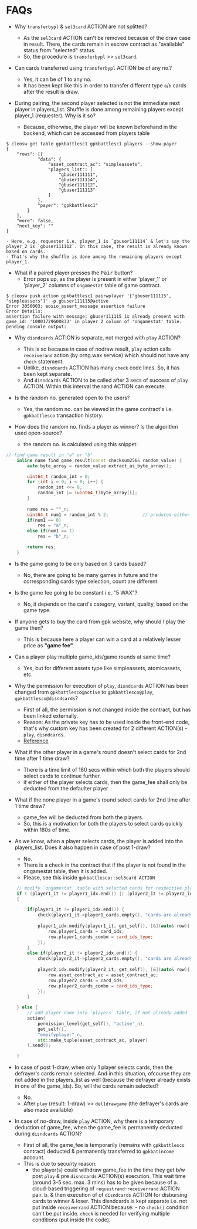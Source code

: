 # FAQs
* Why `transferbypl` & `sel3card` ACTION are not splitted?
	- As the `sel3card` ACTION can't be removed because of the draw case in result. There, the cards remain in escrow contract as "available" status from "selected" status.
	- So, the procedure is `transferbypl` >> `sel3card`.

* Can cards transferred using `transferbypl` ACTION be of any no.?
	- Yes, it can be of 1 to any no.
	- It has been kept like this in order to transfer different type `a`/`b` cards after the result is draw.

* During pairing, the second player selected is not the immediate next player in players_list. Shuffle is done among remaining players except player_1 (requester). Why is it so?
	- Because, otherwise, the player will be known beforehand in the backend, which can be accessed from players table
```
$ cleosw get table gpkbattlesc1 gpkbattlesc1 players --show-payer
{
	"rows": [{
			"data": {
				"asset_contract_ac": "simpleassets",
				"players_list": [
					"gbuser111111",
					"gbuser111114",
					"gbuser111112",
					"gbuser111113"
				]
			},
			"payer": "gpkbattlesc1"
		}
	],
	"more": false,
	"next_key": ""
}
```

	- Here, e.g. requester i.e. player_1 is `gbuser111114` & let's say the player_2 is `gbuser111112`. In this case, the result is already known based on cards.
	- That's why the shuffle is done among the remaining players except player_1.

* What if a paired player presses the <kbd>Pair</kbd> button?
	- Error pops up, as the player is present in either 'player_1' or 'player_2' columns of `ongamestat` table of game contract.
```console
$ cleosw push action gpkbattlesc1 pairwplayer '["gbuser111115", "simpleassets"]' -p gbuser111115@active
Error 3050003: eosio_assert_message assertion failure
Error Details:
assertion failure with message: gbuser111115 is already present with game_id: '10001729600833' in player_2 column of 'ongamestat' table.
pending console output:
```

* Why `disndcards` ACTION is separate, not merged with `play` ACTION?
	- This is so because in case of nodraw result, `play` action calls `receiverand` action (by orng.wax service) which should not have any `check` statement.
	- Unlike, `disndcards` ACTION has many `check` code lines. So, it has been kept separate.
	- And `disndcards` ACTION to be called after 3 secs of success of `play` ACTION. Within this interval the rand ACTION can execute.

* Is the random no. generated open to the users?
	- Yes, the random no. can be viewed in the game contract's i.e. `gpkbattlesco` transaction history.

* How does the random no. finds a player as winner? Is the algorithm used open-source?
	- the random no. is calculated using this snippet:
```cpp
// find game result in "a" or "b"
	inline name find_game_result(const checksum256& random_value) {
	    auto byte_array = random_value.extract_as_byte_array();

	    uint64_t random_int = 0;
	    for (int i = 0; i < 8; i++) {
	        random_int <<= 8;
	        random_int |= (uint64_t)byte_array[i];
	    }
	    
	    name res = ""_n;
	    uint64_t num1 = random_int % 2;				// produces either 0 or 1
		if(num1 == 0)
			res = "a"_n;
		else if(num1 == 1)
			res = "b"_n;

		return res;
	}
```

* Is the game going to be only based on 3 cards based?
	- No, there are going to be many games in future and the corresponding cards type selection, count are different.

* Is the game fee going to be constant i.e. "5 WAX"?
	- No, it depends on the card's category, variant, quality, based on the game type.

* If anyone gets to buy the card from gpk website, why should I play the game then?
	- This is because here a player can win a card at a relatively lesser price as __"game fee"__.

* Can a player play multiple game_ids/game rounds at same time?
	- Yes, but for different assets type like simpleassets, atomicassets, etc.

* Why the permission for execution of `play`, `disndcards` ACTION has been changed from `gpkbattlesco@active` to `gpkbattlesco@play`, `gpkbattlesco@disndcards`?
	- First of all, the permission is not changed inside the contract, but has been linked externally.
	- Reason: As the private key has to be used inside the front-end code, that's why custom key has been created for 2 different ACTION(s) - `play`, `disndcards`.
	- [Reference](https://developers.eos.io/welcome/v2.0/getting-started/smart-contract-development/linking-custom-permission)

* What if the other player in a game's round doesn't select cards for 2nd time after 1 time draw?
	- There is a time limit of 180 secs within which both the players should select cards to continue further.
	- if either of the player selects cards, then the game_fee shall only be deducted from the defaulter player

* What if the none player in a game's round select cards for 2nd time after 1 time draw?
	- game_fee will be deducted from both the players.
	- So, this is a motivation for both the players to select cards quickly within 180s of time.

* As we know, when a player selects cards, the player is added into the players_list. Does it also happen in case of post 1-draw?
	- No.
	- There is a check in the contract that if the player is not found in the ongamestat table, then it is added.
	- Please, see this inside `gpkbattlesco::sel3card ACTION`
```cpp
	// modify `ongamestat` table with selected cards for respective players
	if ( (player1_it != player1_idx.end()) || (player2_it != player2_idx.end()) ) 					// player found in game_table (after 1 draw)
	{

		if(player1_it != player1_idx.end()) {
			check(player1_it->player1_cards.empty(), "cards are already present for this player. So, can't select cards again.");
			
			player1_idx.modify(player1_it, get_self(), [&](auto& row){
				row.player1_cards = card_ids;
				row.player1_cards_combo = card_ids_type;
			});
		}
		else if(player2_it != player2_idx.end()) {
			check(player2_it->player2_cards.empty(), "cards are already present for this player. So, can't select cards again.");
			
			player2_idx.modify(player2_it, get_self(), [&](auto& row){
				row.asset_contract_ac = asset_contract_ac;
				row.player2_cards = card_ids;
				row.player2_cards_combo = card_ids_type;
			});
		}

	} else {											 										// player NOT found in game_table
		// add player name into `players` table, if not already added
		action(
			permission_level{get_self(), "active"_n},
			get_self(),
			"empifyplayer"_n,
			std::make_tuple(asset_contract_ac, player)
		).send();

	}
```
* In case of post 1-draw, when only 1 player selects cards, then the defrayer's cards remain selected. And in this situation, ofcourse they are not added in the players_list as well (because the defrayer already exists in one of the game_ids). So, will the cards remain selected?
	- No.
	- After `play` (result: 1-draw) >> `del1drawgame` (the defrayer's cards are also made available)

* In case of no-draw, inside `play` ACTION, why there is a temporary deduction of game_fee, when the game_fee is permanently deducted during `disndcards` ACTION?
	- First of all, the game_fee is temporarily (remains with `gpkbattlesco` contract) deducted & permanently transferred to `gpkbatincome` account.
	- This is due to security reason:
		+ the player(s) could withdraw game_fee in the time they get b/w post `play` & pre `disndcards` ACTION(s) execution. This wait time (around 3-5 sec. max. 3 mins) has to be given because of 
			a. cloud-based triggering of `requestrand`-`receiverrand` ACTION pair.
			b. & then execution of of `disndcards` ACTION for disbursing cards to winner & loser. This disndcards is kept separate i.e. not put inside `receiverrand` ACTION because:
				- no `check()` condition can't be put inside. `check` is needed for verifying multiple conditions (put inside the code).